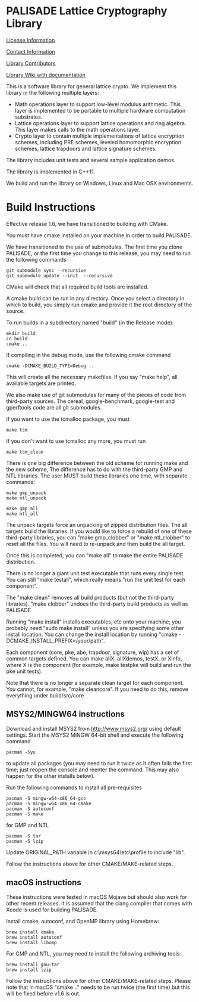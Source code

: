 PALISADE Lattice Cryptography Library
=====================================

[License Information](License.md)

[Contact Information](Contact.md)

[Library Contributors](Contributors.md)

[Library Wiki with documentation](https://git.njit.edu/palisade/palisade-student-edition/wikis/home)

This is a software library for general lattice crypto.  We implement this library in the following multiple layers:

* Math operations layer to support low-level modulus arithmetic.  This layer is implemented to be portable to multiple hardware computation substrates.
* Lattice operations layer to support lattice operations and ring algebra.  This layer makes calls to the math operations layer.
* Crypto layer to contain multiple implementations of lattice encryption schemes, including PRE schemes, leveled homomorphic encryption schemes, lattice trapdoors and lattice signature schemes.

The library includes unit tests and several sample application demos.

The library is implemented in C++11.

We build and run the library on Windows, Linux and Mac OSX environments.

Build Instructions
=====================================

Effective release 1.6, we have transitioned to building with CMake.

You must have cmake installed on your machine in order to build PALISADE.

We have transitioned to the use of submodules. The first time you clone PALISADE,
or the first time you change to this release, you may need to run the following commands

	git submodule sync --recursive
	git submodule update --init  --recursive

CMake will check that all required build tools are installed.

A cmake build can be run in any directory. Once you select a directory in which to build,
you simply run cmake and provide it the root directory of the source.

To run builds in a subdirectory named "build" (in the Release mode):

	mkdir build
	cd build
	cmake ..
	
If compiling in the debug mode, use the following cmake command

	cmake -DCMAKE_BUILD_TYPE=Debug .. 

This will create all the necessary makefiles. If you say "make help", all available targets are printed.

We also make use of git submodules for many of the pieces of code from third-party sources.
The cereal, google-benchmark, google-test and gperftools code are all git submodules.

If you want to use the tcmalloc package, you must

	make tcm

If you don't want to use tcmalloc any more, you must run

	make tcm_clean

There is one big difference between the old scheme for running make and the new scheme,
The difference has to do with the third-party GMP and NTL libraries. The user MUST build these
libraries one time, with separate commands:

	make gmp_unpack
	make ntl_unpack

	make gmp_all
	make ntl_all

The unpack targets force an unpacking of zipped distribution files. The all targets build the libraries.
If you would like to force a rebuild of one of these third-party libraries, you can "make gmp_clobber" or
"make ntl_clobber" to reset all the files. You will need to re-unpack and then build the all target.

Once this is completed, you can "make all" to make the entire PALISADE distribution.

There is no longer a giant unit test executable that runs every single test. You can still "make testall",
which really means "run the unit test for each component".

The "make clean" removes all build products (but not the third-party libraries). "make clobber" undoes the third-party
build products as well as PALISADE

Running "make install" installs executables, etc onto your machine; you probably need "sudo make install"
unless you are specifying some other install location. You can change the install location by running
"cmake -DCMAKE_INSTALL_PREFIX=/your/path".

Each component (core, pke, abe, trapdoor, signature, wip) has a set of common targets defined.
You can make allX, allXdemos, testX, or Xinfo, where X is the component (for example, make testpke will
build and run the pke unit tests).

Note that there is no longer a separate clean target for each component. You cannot, for example, "make cleancore".
If you need to do this, remove everything under build/src/core

MSYS2/MINGW64 instructions
-------------------

Download and install MSYS2 from http://www.msys2.org/ using default settings. Start the MSYS2 MINGW 64-bit shell and execute the following command

	pacman -Syu

to update all packages (you may need to run it twice as it often fails the first time; just reopen the console and reenter the command. This may also happen for the other installs below).

Run the following commands to install all pre-requisites 

	pacman -S mingw-w64-x86_64-gcc
	pacman -S mingw-w64-x86_64-cmake
	pacman -S autoconf
	pacman -S make

for GMP and NTL

	pacman -S tar
	pacman -S lzip

Update ORIGINAL_PATH variable in c:\msys64\etc\profile to include "lib". 

Follow the instructions above for other CMAKE/MAKE-related steps.

macOS instructions
-----------------

These instructions were tested in macOS Mojave but should also work for other recent releases. It is assumed that the clang compiler that comes with Xcode is used for building PALISADE.

Install cmake, autoconf, and OpenMP library using Homebrew:

	brew install cmake
	brew install autoconf
	brew install libomp
	
For GMP and NTL, you may need to install the following archiving tools

	brew install gnu-tar
	brew install lzip
	
Follow the instructions above for other CMAKE/MAKE-related steps. Please note that in macOS "cmake .." needs to be run twice (the first time) but this will be fixed before v1.6 is out.

